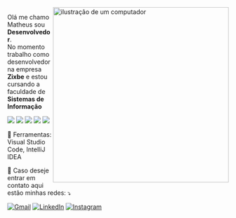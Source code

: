 <img src="https://raw.githubusercontent.com/MicaelliMedeiros/micaellimedeiros/master/image/computer-illustration.png" alt="ilustração de um computador" min-width="400px" max-width="400px" width="400px" align="right">

<p align="left"> 
  Olá me chamo Matheus sou <strong>Desenvolvedor</strong>.<br>
  No momento trabalho como desenvolvedor na empresa <strong>Zixbe</strong>
  e estou cursando a faculdade de <strong>Sistemas de Informação</strong>
</p>

<p align="left">
  <img
    src="https://img.shields.io/badge/HTML5-E34F26?style=for-the-badge&logo=html5&logoColor=white">
  <img src="https://img.shields.io/badge/CSS3-1572B6?style=for-the-badge&logo=css3&logoColor=white">
  <img
    src="https://img.shields.io/badge/JavaScript-F7DF1E?style=for-the-badge&logo=javascript&logoColor=black">
  <img src="https://img.shields.io/badge/Java-ED8B00?style=for-the-badge&logo=java&logoColor=white">
  <img src="https://img.shields.io/badge/MySQL-00000F?style=for-the-badge&logo=mysql&logoColor=white">
</p>

<p align="left">
  💼 Ferramentas: Visual Studio Code,
  IntelliJ IDEA
</p>

<p align="left">
  💌 Caso deseje entrar em contato aqui estão minhas redes: ⤵️
</p>

<p align="left">
  <a href="mailto:bentomatheus48@gmail.com" title="Gmail" target="blank">
  <img src="https://img.shields.io/badge/-Gmail-FF0000?style=flat-square&labelColor=FF0000&logo=gmail&logoColor=white&link=bentomatheus48@gmail.com" alt="Gmail"/></a>

  <a href="https://www.linkedin.com/in/matheus-fell/" title="LinkedIn" target="blank">
  <img src="https://img.shields.io/badge/-Linkedin-0e76a8?style=flat-square&logo=Linkedin&logoColor=white&link=https://www.linkedin.com/in/matheus-fell/" alt="LinkedIn"/></a>

  <a href="https://www.instagram.com/theus1nho/" title="Instagram" target="blank">
  <img src="https://img.shields.io/badge/-Instagram-DF0174?style=flat-square&labelColor=DF0174&logo=instagram&logoColor=white&link=https://www.instagram.com/theus1nho/" alt="Instagram"/></a>
</p>
